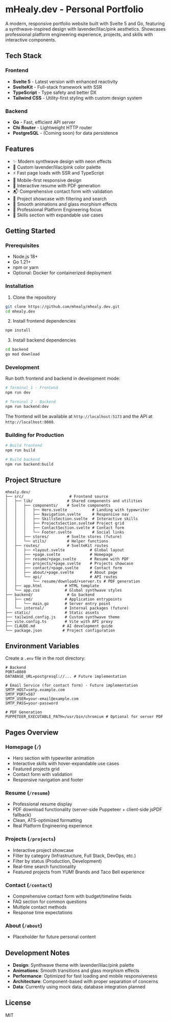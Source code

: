 # mHealy.dev - Personal Portfolio

A modern, responsive portfolio website built with Svelte 5 and Go, featuring a synthwave-inspired design with lavender/lilac/pink aesthetics. Showcases professional platform engineering experience, projects, and skills with interactive components.

## Tech Stack

### Frontend
- **Svelte 5** - Latest version with enhanced reactivity
- **SvelteKit** - Full-stack framework with SSR
- **TypeScript** - Type safety and better DX
- **Tailwind CSS** - Utility-first styling with custom design system

### Backend
- **Go** - Fast, efficient API server
- **Chi Router** - Lightweight HTTP router
- **PostgreSQL** - (Coming soon) for data persistence

## Features

- ✨ Modern synthwave design with neon effects
- 🎨 Custom lavender/lilac/pink color palette
- ⚡ Fast page loads with SSR and TypeScript
- 📱 Mobile-first responsive design
- 🔄 Interactive resume with PDF generation
- 📬 Comprehensive contact form with validation
- 🎯 Project showcase with filtering and search
- 🏃 Smooth animations and glass morphism effects
- 💼 Professional Platform Engineering focus
- 🎪 Skills section with expandable use cases

## Getting Started

### Prerequisites
- Node.js 18+
- Go 1.21+
- npm or yarn
- Optional: Docker for containerized deployment

### Installation

1. Clone the repository
```bash
git clone https://github.com/mhealy/mhealy.dev.git
cd mhealy.dev
```

2. Install frontend dependencies
```bash
npm install
```

3. Install backend dependencies
```bash
cd backend
go mod download
```

### Development

Run both frontend and backend in development mode:

```bash
# Terminal 1 - Frontend
npm run dev

# Terminal 2 - Backend
npm run backend:dev
```

The frontend will be available at `http://localhost:5173` and the API at `http://localhost:8080`.

### Building for Production

```bash
# Build frontend
npm run build

# Build backend
npm run backend:build
```

## Project Structure

```
mhealy.dev/
├── src/                    # Frontend source
│   ├── lib/               # Shared components and utilities
│   │   ├── components/    # Svelte components
│   │   │   ├── Hero.svelte           # Landing with typewriter
│   │   │   ├── Navigation.svelte     # Responsive nav
│   │   │   ├── SkillsSection.svelte  # Interactive skills
│   │   │   ├── ProjectsSection.svelte# Project grid
│   │   │   ├── ContactSection.svelte # Contact form
│   │   │   └── Footer.svelte         # Social links
│   │   ├── stores/        # Svelte stores (future)
│   │   └── utils/         # Helper functions
│   ├── routes/            # SvelteKit routes
│   │   ├── +layout.svelte           # Global layout
│   │   ├── +page.svelte             # Homepage
│   │   ├── resume/+page.svelte      # Resume with PDF
│   │   ├── projects/+page.svelte    # Projects showcase
│   │   ├── contact/+page.svelte     # Contact form
│   │   ├── about/+page.svelte       # About page
│   │   └── api/                     # API routes
│   │       └── resume/download/+server.ts # PDF generation
│   ├── app.html          # HTML template
│   └── app.css           # Global synthwave styles
├── backend/               # Go backend
│   ├── cmd/              # Application entrypoints
│   │   └── main.go       # Server entry point
│   └── internal/         # Internal packages (future)
├── static/               # Static assets
├── tailwind.config.js    # Custom synthwave theme
├── vite.config.ts        # Vite with API proxy
├── CLAUDE.md            # AI development guide
└── package.json         # Project configuration
```

## Environment Variables

Create a `.env` file in the root directory:

```env
# Backend
PORT=8080
DATABASE_URL=postgresql://... # Future implementation

# Email Service (for contact form) - Future implementation
SMTP_HOST=smtp.example.com
SMTP_PORT=587
SMTP_USER=your-email@example.com
SMTP_PASS=your-password

# PDF Generation
PUPPETEER_EXECUTABLE_PATH=/usr/bin/chromium # Optional for server PDF
```

## Pages Overview

### Homepage (`/`)
- Hero section with typewriter animation
- Interactive skills with hover-expandable use cases
- Featured projects grid
- Contact form with validation
- Responsive navigation and footer

### Resume (`/resume`)
- Professional resume display
- PDF download functionality (server-side Puppeteer + client-side jsPDF fallback)
- Clean, ATS-optimized formatting
- Real Platform Engineering experience

### Projects (`/projects`)
- Interactive project showcase
- Filter by category (Infrastructure, Full Stack, DevOps, etc.)
- Filter by status (Production, Development)
- Real-time search functionality
- Featured projects from YUM! Brands and Taco Bell experience

### Contact (`/contact`)
- Comprehensive contact form with budget/timeline fields
- FAQ section for common questions
- Multiple contact methods
- Response time expectations

### About (`/about`)
- Placeholder for future personal content

## Development Notes

- **Design**: Synthwave theme with lavender/lilac/pink palette
- **Animations**: Smooth transitions and glass morphism effects
- **Performance**: Optimized for fast loading and mobile responsiveness
- **Architecture**: Component-based with proper separation of concerns
- **Data**: Currently using mock data; database integration planned

## License

MIT